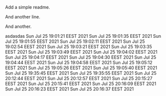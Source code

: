 Add a simple readme.

And another line.


And another.

asdasdas
Sun Jul 25 19:01:21 EEST 2021
Sun Jul 25 19:01:35 EEST 2021
Sun Jul 25 19:01:55 EEST 2021
Sun Jul 25 19:02:11 EEST 2021
Sun Jul 25 19:02:54 EEST 2021
Sun Jul 25 19:03:21 EEST 2021
Sun Jul 25 19:03:35 EEST 2021
Sun Jul 25 19:03:49 EEST 2021
Sun Jul 25 19:04:02 EEST 2021
Sun Jul 25 19:04:17 EEST 2021
Sun Jul 25 19:04:30 EEST 2021
Sun Jul 25 19:04:44 EEST 2021
Sun Jul 25 19:04:58 EEST 2021
Sun Jul 25 19:05:12 EEST 2021
Sun Jul 25 19:05:26 EEST 2021
Sun Jul 25 19:05:40 EEST 2021
Sun Jul 25 19:35:45 EEST 2021
Sun Jul 25 19:35:55 EEST 2021
Sun Jul 25 20:12:44 EEST 2021
Sun Jul 25 20:12:57 EEST 2021
Sun Jul 25 20:15:27 EEST 2021
Sun Jul 25 20:15:41 EEST 2021
Sun Jul 25 20:16:09 EEST 2021
Sun Jul 25 20:16:23 EEST 2021
Sun Jul 25 20:16:37 EEST 2021
